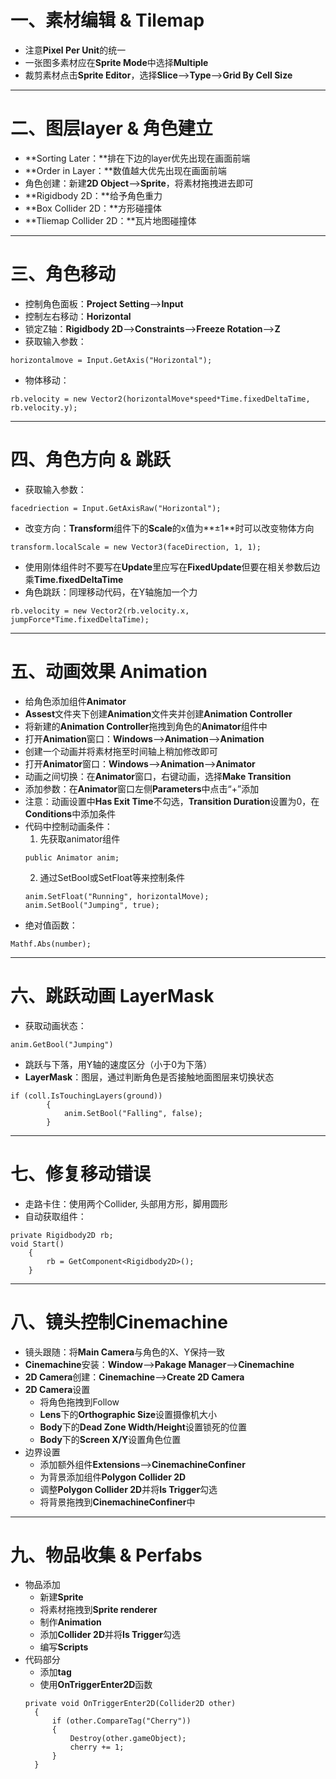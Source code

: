 # 一、素材编辑 & Tilemap

- 注意**Pixel Per Unit**的统一
- 一张图多素材应在**Sprite Mode**中选择**Multiple**
- 裁剪素材点击**Sprite Editor**，选择**Slice**-->**Type**-->**Grid By Cell Size**

---
# 二、图层layer & 角色建立

- **Sorting Later：**排在下边的layer优先出现在画面前端
- **Order in Layer：**数值越大优先出现在画面前端
- 角色创建：新建**2D Object**-->**Sprite**，将素材拖拽进去即可
- **Rigidbody 2D：**给予角色重力
- **Box Collider 2D：**方形碰撞体
- **Tliemap Collider 2D：**瓦片地图碰撞体

---
# 三、角色移动

- 控制角色面板：**Project Setting**-->**Input**
- 控制左右移动：**Horizontal**
- 锁定Z轴：**Rigidbody 2D**-->**Constraints**-->**Freeze Rotation**-->**Z**
- 获取输入参数：
```
horizontalmove = Input.GetAxis("Horizontal");
```
<!--GetAxis返回-1~0 0~1之间的值-->

- 物体移动：
```
rb.velocity = new Vector2(horizontalMove*speed*Time.fixedDeltaTime, rb.velocity.y);
```

---
# 四、角色方向 & 跳跃

- 获取输入参数：
```
facedriection = Input.GetAxisRaw("Horizontal");
```
<!--GetAxisRaw返回-1，0，1三个数-->

- 改变方向：**Transform**组件下的**Scale**的x值为**±1**时可以改变物体方向
```
transform.localScale = new Vector3(faceDirection, 1, 1);
```
- 使用刚体组件时不要写在**Update**里应写在**FixedUpdate**但要在相关参数后边乘**Time.fixedDeltaTime**
- 角色跳跃：同理移动代码，在Y轴施加一个力
```
rb.velocity = new Vector2(rb.velocity.x, jumpForce*Time.fixedDeltaTime);
```

---
# 五、动画效果 Animation

- 给角色添加组件**Animator**
- **Assest**文件夹下创建**Animation**文件夹并创建**Animation Controller**
- 将新建的**Animation Controller**拖拽到角色的**Animator**组件中
- 打开**Animation**窗口：**Windows**-->**Animation**-->**Animation**
- 创建一个动画并将素材拖至时间轴上稍加修改即可
- 打开**Animator**窗口：**Windows**-->**Animation**-->**Animator**
- 动画之间切换：在**Animator**窗口，右键动画，选择**Make Transition**
- 添加参数：在**Animator**窗口左侧**Parameters**中点击“+”添加
- 注意：动画设置中**Has Exit Time**不勾选，**Transition Duration**设置为0，在**Conditions**中添加条件
- 代码中控制动画条件：
  1. 先获取animator组件
  ```
  public Animator anim;
  ```
  2. 通过SetBool或SetFloat等来控制条件
  ```
  anim.SetFloat("Running", horizontalMove);
  anim.SetBool("Jumping", true);
  ```
- 绝对值函数：
  
```
Mathf.Abs(number);
```

---
# 六、跳跃动画 LayerMask

- 获取动画状态：
```
anim.GetBool("Jumping")
```
- 跳跃与下落，用Y轴的速度区分（小于0为下落）
- **LayerMask**：图层，通过判断角色是否接触地面图层来切换状态
```
if (coll.IsTouchingLayers(ground))
        {
            anim.SetBool("Falling", false);
        }
```

---
# 七、修复移动错误

- 走路卡住：使用两个Collider, 头部用方形，脚用圆形
- 自动获取组件：
```
private Rigidbody2D rb;
void Start()
    {
        rb = GetComponent<Rigidbody2D>();
    }
```

---
# 八、镜头控制Cinemachine

- 镜头跟随：将**Main Camera**与角色的X、Y保持一致
- **Cinemachine**安装：**Window**-->**Pakage Manager**-->**Cinemachine**
- **2D Camera**创建：**Cinemachine**-->**Create 2D Camera**
- **2D Camera**设置
  - 将角色拖拽到Follow
  - **Lens**下的**Orthographic Size**设置摄像机大小
  - **Body**下的**Dead Zone Width/Height**设置锁死的位置
  - **Body**下的**Screen X/Y**设置角色位置
- 边界设置
  - 添加额外组件**Extensions**-->**CinemachineConfiner**
  - 为背景添加组件**Polygon Collider 2D**
  - 调整**Polygon Collider 2D**并将**Is Trigger**勾选
  - 将背景拖拽到**CinemachineConfiner**中

---
# 九、物品收集 & Perfabs
- 物品添加
  - 新建**Sprite**
  - 将素材拖拽到**Sprite renderer**
  - 制作**Animation**
  - 添加**Collider 2D**并将**Is Trigger**勾选
  - 编写**Scripts**
- 代码部分
  - 添加**tag**
  - 使用**OnTriggerEnter2D**函数
  ```
  private void OnTriggerEnter2D(Collider2D other)
    {
        if (other.CompareTag("Cherry"))
        {
            Destroy(other.gameObject);
            cherry += 1;
        }
    }
  ```
  

